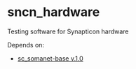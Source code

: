 sncn_hardware
=============

Testing software for Synapticon hardware

Depends on:

  *   [sc_somanet-base v.1.0](https://github.com/synapticon/sc_somanet-base/tree/v1.0)

